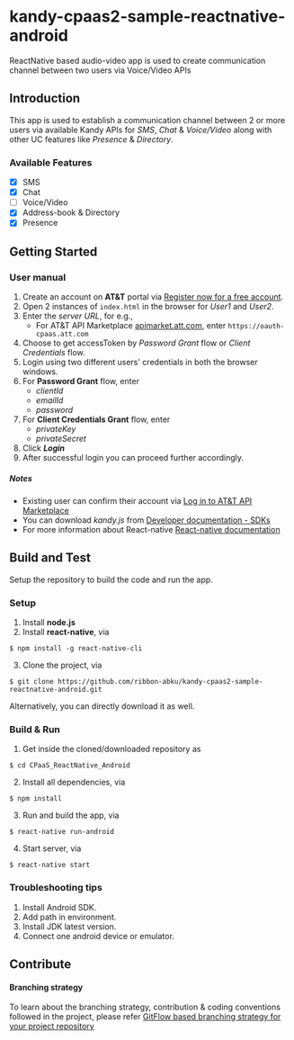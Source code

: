 # kandy-cpaas2-sample-reactnative-android
ReactNative based audio-video app is used to create communication channel between two users via Voice/Video APIs

## Introduction 
This app is used to establish a communication channel between 2 or more users via available Kandy APIs for *SMS*, *Chat* & *Voice/Video* along with other UC features like *Presence* & *Directory*.

### Available Features
- [x] SMS
- [x] Chat
- [ ] Voice/Video
- [x] Address-book & Directory
- [x] Presence

## Getting Started

### User manual 

1. Create an account on **AT&T** portal via [Register now for a free account](https://apimarket.att.com/signup).
2. Open 2 instances of `index.html` in the browser for *User1* and *User2*.
3. Enter the *server URL*, for e.g.,
	- For AT&T API Marketplace [apimarket.att.com](https://apimarket.att.com), enter `https://oauth-cpaas.att.com`
4. Choose to get accessToken by *Password Grant* flow or *Client Credentials* flow.
5. Login using two different users' credentials in both the browser windows.
6. For **Password Grant** flow, enter 
	- *clientId* 
	- *emailId* 
	- *password*  
7. For **Client Credentials Grant** flow, enter
	- *privateKey*
	- *privateSecret*   
8. Click ***Login***
7. After successful login you can proceed further accordingly.

##### Notes

 - Existing user can confirm their account via [Log in to AT&T API Marketplace](https://apimarket.att.com/login)
 - You can download *kandy.js* from [Developer documentation - SDKs](https://apimarket.att.com/developer/sdks/javascript)
 - For more information about React-native [React-native documentation](https://facebook.github.io/react-native/docs/getting-started)


## Build and Test
Setup the repository to build the code and run the app. 

### Setup

1. Install **node.js**
2. Install **react-native**, via
```shell
$ npm install -g react-native-cli
```
3. Clone the project, via
```shell
$ git clone https://github.com/ribbon-abku/kandy-cpaas2-sample-reactnative-android.git
```
   Alternatively, you can directly download it as well.

### Build & Run

1. Get inside the cloned/downloaded repository as 
```shell
$ cd CPaaS_ReactNative_Android   
```
2. Install all dependencies, via
```shell
$ npm install
```
3. Run and build the app, via
```shell
$ react-native run-android
```
4. Start server, via
```shell
$ react-native start
```

###  Troubleshooting tips

1.  Install Android SDK.
2.  Add path in environment.
3.  Install JDK latest version.
4.  Connect one android device or emulator.

## Contribute

#### Branching strategy

To learn about the branching strategy, contribution & coding conventions followed in the project, please refer [GitFlow based branching strategy for your project repository](https://gist.github.com/ribbon-abku/10d3fc1cff5c35a2df401196678e258a)